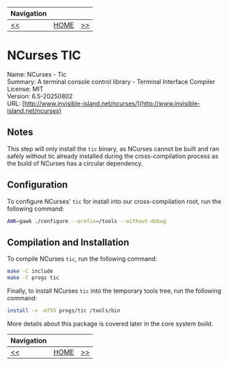 | Navigation |||
| --- | --- | ---: |
| [<<](./M4.md) | [HOME](../README.md) | [>>](./NCurses64bit.md) |

# NCurses TIC

Name: NCurses - Tic<br />
Summary: A terminal console control library - Terminal Interface Compiler<br />
License: MIT<br />
Version: 6.5-20250802<br />
URL: [http://www.invisible-island.net/ncurses/](http://www.invisible-island.net/ncurses)<br />

## Notes

This step will only install the `tic` binary, as NCurses cannot be built and ran safely without tic already installed during the cross-compilation process as the build of NCurses has a circular dependency.

## Configuration

To configure NCurses' `tic` for install into our cross-compilation root, run the following command:

```bash
AWK=gawk ./configure --prefix=/tools --without-debug
```

## Compilation and Installation

To compile NCurses `tic`, run the following command:

```bash
make -C include
make -C progs tic
```

Finally, to install NCurses `tic` into the temporary tools tree, run the following command:

```bash
install -v -m755 progs/tic /tools/bin
```

More details about this package is covered later in the core system build.

| Navigation |||
| --- | --- | ---: |
| [<<](./M4.md) | [HOME](../README.md) | [>>](./NCurses64bit.md) |
